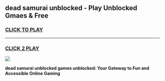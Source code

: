 
## dead samurai unblocked - Play Unblocked Gmaes & Free
<h3>
<a href="https://news.freeplayer.one?title=dead_samurai_unblocked&ref=16F">CLICK TO PLAY</a></h3>
<hr>

<h3>
<a href="https://news.freeplayer.one?title=dead_samurai_unblocked&ref=16F">CLICK 2 PLAY</a>
  
</h3>

<a href="https://news.freeplayer.one?title=dead_samurai_unblocked&ref=16F/"><img src="https://clearcache.store/games.png"></a>


**dead samurai unblocked games unblocked: Your Gateway to Fun and Accessible Online Gaming**
